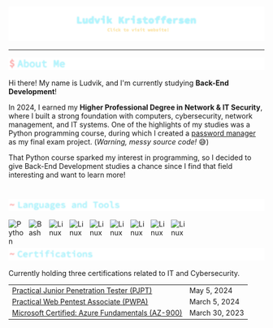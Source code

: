 <a href="https://luddekn.github.io/"><img src="https://github.com/luddekn/luddekn/blob/main/ludvik-banner.png?raw=true" alt="Banner" /></a>

---
![About Me](https://github.com/luddekn/luddekn/blob/main/AboutMe.png?raw=true)

Hi there! My name is Ludvik, and I'm currently studying **Back-End Development**!

In 2024, I earned my **Higher Professional Degree in Network & IT Security**, where I built a strong foundation with computers, cybersecurity, network management, and IT systems. One of the highlights of my studies was a Python programming course, during which I created a [password manager](https://github.com/luddekn/lock-and-key) as my final exam project. (*Warning, messy source code!* 😅)

That Python course sparked my interest in programming, so I decided to give Back-End Development studies a chance since I find that field interesting and want to learn more!
#
![Languages and Tools](https://github.com/luddekn/luddekn/blob/main/Languages-And-Tools.png?raw=true)

<img align="left" alt="Python" width="30px" style="padding-right:10px;" src="https://cdn.jsdelivr.net/gh/devicons/devicon@latest/icons/python/python-original.svg" />
<img align="left" alt="Bash" width="30px" style="padding-right:10px;" src="https://cdn.jsdelivr.net/gh/devicons/devicon@latest/icons/bash/bash-original.svg" />
<img align="left" alt="Linux" width="30px" style="padding-right:10px;" src="https://cdn.jsdelivr.net/gh/devicons/devicon@latest/icons/mysql/mysql-original.svg" />
<img align="left" alt="Linux" width="30px" style="padding-right:10px;" src="https://cdn.jsdelivr.net/gh/devicons/devicon@latest/icons/javascript/javascript-original.svg" />
<img align="left" alt="Linux" width="30px" style="padding-right:10px;" src="https://cdn.jsdelivr.net/gh/devicons/devicon@latest/icons/html5/html5-plain.svg" />
<img align="left" alt="Linux" width="30px" style="padding-right:10px;" src="https://cdn.jsdelivr.net/gh/devicons/devicon@latest/icons/css3/css3-plain.svg" />
<img align="left" alt="Linux" width="30px" style="padding-right:10px;" src="https://cdn.jsdelivr.net/gh/devicons/devicon@latest/icons/vscode/vscode-original.svg" />
<img align="left" alt="Linux" width="30px" style="padding-right:10px;" src="https://cdn.jsdelivr.net/gh/devicons/devicon@latest/icons/linux/linux-original.svg" />
<img align="left" alt="Linux" width="30px" style="padding-right:10px;" src="https://cdn.jsdelivr.net/gh/devicons/devicon@latest/icons/git/git-original.svg" />

<br/>

#
![Certifications](https://github.com/luddekn/luddekn/blob/main/Certifications.png?raw=true)

Currently holding three certifications related to IT and Cybersecurity.
<table>
  <tr>
    <td><a href="https://certified.tcm-sec.com/fba51118-8a0a-4b23-9595-23dc33ad9a4e">Practical Junior Penetration Tester (PJPT)</a></td>
    <td>May 5, 2024</td>
  </tr>
  <tr>
    <td><a href="https://certified.tcm-sec.com/874f40b1-a392-43ec-a0c4-fdbdafd37602">Practical Web Pentest Associate (PWPA)</a></td>
    <td>March 5, 2024</td>
  </tr>
  <tr>
    <td><a href="https://www.credly.com/badges/56d4a914-a9cf-43a9-8710-a185805a15d6">Microsoft Certified: Azure Fundamentals (AZ-900)</a></td>
    <td>March 30, 2023</td>
  </tr>
</table>



